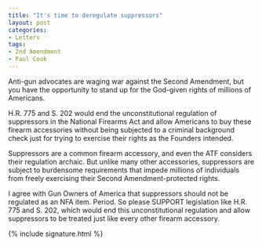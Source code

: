 ```yaml
---
title: "It's time to deregulate suppressors"
layout: post
categories:
- Letters
tags:
- 2nd Amendment
- Paul Cook
---
```


Anti-gun advocates are waging war against the Second Amendment, but you have the opportunity to stand up for the God-given rights of millions of Americans.

H.R. 775 and S. 202 would end the unconstitutional regulation of suppressors in the National Firearms Act and allow Americans to buy these firearm accessories without being subjected to a criminal background check just for trying to exercise their rights as the Founders intended.

Suppressors are a common firearm accessory, and even the ATF considers their regulation archaic. But unlike many other accessories, suppressors are subject to burdensome requirements that impede millions of individuals from freely exercising their Second Amendment-protected rights.

I agree with Gun Owners of America that suppressors should not be regulated as an NFA item. Period. So please SUPPORT legislation like H.R. 775 and S. 202, which would end this unconstitutional regulation and allow suppressors to be treated just like every other firearm accessory.

{% include signature.html %}

